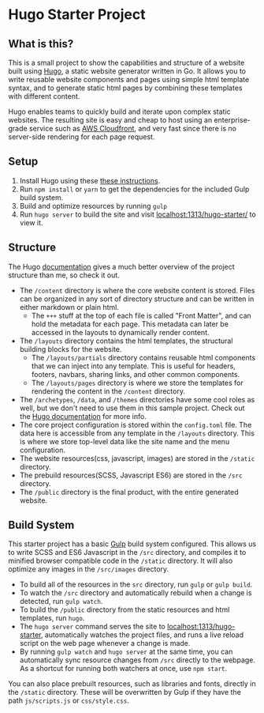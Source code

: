 



# Hugo Starter Project

## What is this?

This is a small project to show the capabilities and structure of a website built using [Hugo](https://gohugo.io/), a static website generator written in Go.  It allows you to write reusable website components and pages using simple html template syntax, and to generate static html pages by combining these templates with different content.

Hugo enables teams to quickly build and iterate upon complex static websites.  The resulting site is easy and cheap to host using an enterprise-grade service such as [AWS Cloudfront](https://aws.amazon.com/cloudfront/), and very fast since there is no server-side rendering for each page request.


## Setup


 1.  Install Hugo using these  [these instructions](https://gohugo.io/overview/installing/).
 2.  Run `npm install` or `yarn` to get the dependencies for the included Gulp build system.
 3.  Build and optimize resources by running `gulp`
 4.  Run `hugo server` to build the site and visit [localhost:1313/hugo-starter/](http://localhost:1313/hugo-starter/) to view it.


## Structure

The Hugo [documentation](https://gohugo.io/overview/introduction/) gives a much better overview of the project structure than me, so check it out.

- The `/content` directory is where the core website content is stored.  Files can be organized in any sort of directory structure and can be written in either markdown or plain html.  
	- The `+++` stuff at the top of each file is called "Front Matter", and can hold the metadata for each page.  This metadata can later be accessed in the layouts to dynamically render content.
- The `/layouts` directory contains the html templates, the structural building blocks for the website.  
	- The `/layouts/partials` directory contains reusable html components that we can inject into any template.  This is useful for headers, footers, navbars, sharing links, and other common components.  
	- The `/layouts/pages` directory is where we store the templates for rendering the content in the `/content` directory.
- The `/archetypes`, `/data`, and `/themes` directories have some cool roles as well, but we don't need to use them in this sample project. Check out the [Hugo documentation](https://gohugo.io/overview/introduction/) for more info.
- The core project configuration is stored within the `config.toml` file.  The data here is accessible from any template in the `/layouts` directory.  This is where we store top-level data like the site name and the menu configuration.
- The website resources(css, javascript, images) are stored in the `/static` directory.
- The prebuild resources(SCSS, Javascript ES6) are stored in the `/src` directory.
- The `/public` directory is the final product, with the entire generated website.


## Build System

This starter project has a basic [Gulp](http://gulpjs.com/) build system configured.  This allows us to write SCSS and ES6 Javascript in the `/src` directory, and compiles it to minified browser compatible code in the `/static` directory.  It will also optimize any images in the `/src/images` directory.

 - To build all of the resources in the `src` directory, run `gulp` or `gulp build`.
 - To watch the `/src` directory and automatically rebuild when a change is detected, run `gulp watch`. 
 - To build the `/public` directory from the static resources and html templates, run `hugo`.
 - The `hugo server` command serves the site to [ localhost:1313/hugo-starter](http://localhost:1313/hugo-starter/),  automatically watches the project files, and runs a live reload script on the web page whenever a change is made.
 - By running `gulp watch` and `hugo server` at the same time, you can automatically sync resource changes from `/src` directly to the webpage.  As a shortcut for running both watchers at once, use `npm start`.

You can also place prebuilt resources, such as libraries and fonts, directly in the `/static` directory. These will be overwritten by Gulp if they have the path `js/scripts.js` or `css/style.css`. 